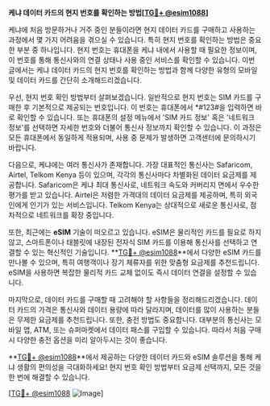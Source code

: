 **케냐 데이터 카드의 현지 번호를 확인하는 방법[[TG💪+ @esim1088](https://t.me/s/esim1088)]**

케냐에 처음 방문하거나 거주 중인 분들이라면 현지 데이터 카드를 구매하고 사용하는 과정에서 몇 가지 어려움을 겪으실 수 있습니다. 특히 현지 번호를 확인하는 방법은 중요한 부분 중 하나입니다. 현지 번호는 휴대폰을 케냐 내에서 사용할 때 필요한 정보이며, 이 번호를 통해 통신사와의 연결 상태나 사용 중인 서비스를 확인할 수 있습니다. 이번 글에서는 케냐 데이터 카드의 현지 번호를 확인하는 방법과 함께 다양한 유형의 모바일 및 데이터 카드를 간단히 소개해드리겠습니다.

우선, 현지 번호 확인 방법부터 살펴보겠습니다. 일반적으로 현지 번호는 SIM 카드를 구매한 후 기본적으로 제공되는 번호입니다. 이 번호는 휴대폰에서 *#123#을 입력하면 바로 확인할 수 있습니다. 또는 휴대폰의 설정 메뉴에서 'SIM 카드 정보' 혹은 '네트워크 정보'를 선택하면 자세한 번호와 더불어 통신사 정보까지 확인할 수 있습니다. 이 과정은 모든 휴대폰에서 동일하게 적용되며, 사용 중 문제가 발생하면 고객센터에 문의하시기 바랍니다.

다음으로, 케냐에는 여러 통신사가 존재합니다. 가장 대표적인 통신사는 Safaricom, Airtel, Telkom Kenya 등이 있으며, 각각의 통신사마다 차별화된 데이터 요금제를 제공합니다. Safaricom은 케냐 최대 통신사로, 네트워크 속도와 커버리지 면에서 우수한 평가를 받고 있습니다. Airtel은 저렴한 가격대의 데이터 요금제를 제공하며, 특히 외국인에게 인기가 있는 서비스입니다. Telkom Kenya는 상대적으로 새로운 통신사로, 점차적으로 네트워크를 확장 중입니다.

또한, 최근에는 **eSIM** 기술이 떠오르고 있습니다. eSIM은 물리적인 카드를 필요로 하지 않고, 스마트폰이나 태블릿에 내장된 전자식 SIM 카드를 이용해 통신사를 선택하고 연결할 수 있는 혁신적인 기술입니다. **[TG💪+ @esim1088](https://t.me/s/esim1088)**에서 다양한 eSIM 카드를 만나볼 수 있으며, 특히 여행객이나 장기 체류자를 위한 맞춤형 요금제를 추천드립니다. eSIM을 사용하면 복잡한 물리적 카드 교체 없이도 즉시 데이터 연결을 설정할 수 있습니다.

마지막으로, 데이터 카드를 구매할 때 고려해야 할 사항들을 정리해드리겠습니다. 데이터 카드의 가격은 통신사와 데이터 용량에 따라 달라지며, 데이터를 많이 사용하는 분들은 무제한 요금제를 추천드립니다. 또한, 충전 방법도 중요합니다. 대부분의 통신사는 모바일 앱, ATM, 또는 슈퍼마켓에서 데이터 패스를 구입할 수 있습니다. 따라서 처음 구매 시 다양한 충전 옵션을 미리 알아두시는 것이 좋습니다.

**[TG💪+ @esim1088](https://t.me/s/esim1088)**에서 제공하는 다양한 데이터 카드와 eSIM 솔루션을 통해 케냐 생활의 편의성을 극대화하세요! 현지 번호 확인 방법부터 요금제 선택까지, 모든 것을 한 번에 해결할 수 있습니다.

[[TG💪+ @esim1088](https://t.me/s/esim1088) ![Image](https://i.postimg.cc/Y0z9fWf4/image.png)]